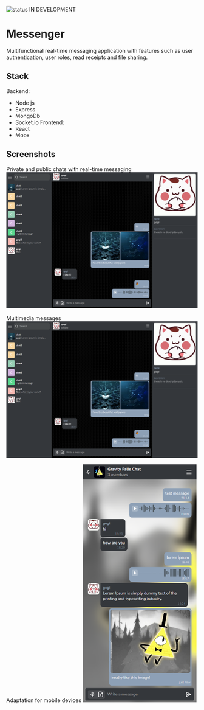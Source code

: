 ![status](https://img.shields.io/badge/status-in%20progress-yellow) IN DEVELOPMENT

# Messenger

Multifunctional real-time messaging application with features such as user authentication, user roles, read receipts and file sharing.

## Stack

Backend:
- Node js
- Express
- MongoDb
- Socket.io
Frontend:
- React
- Mobx

## Screenshots

Private and public chats with real-time messaging
<img src="preview1.png" width="700"/>

Multimedia messages
<img src="preview1.png" width="800"/>

Adaptation for mobile devices
<img src="preview3.png" width="300"/>

